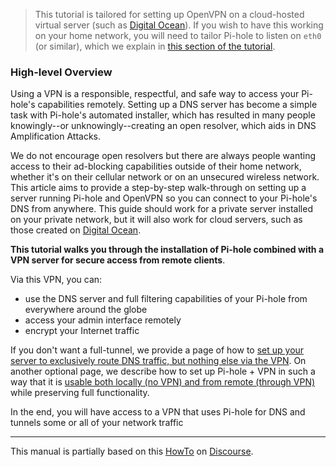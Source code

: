 >This tutorial is tailored for setting up OpenVPN on a cloud-hosted virtual server (such as [Digital Ocean](https://www.digitalocean.com/?refcode=344d234950e1)). If you wish to have this working on your home network, you will need to tailor Pi-hole to listen on `eth0` (or similar), which we explain in [this section of the tutorial](dual-operation.md).

### High-level Overview

Using a VPN is a responsible, respectful, and safe way to access your Pi-hole's capabilities remotely. Setting up a DNS server has become a simple task with Pi-hole's automated installer, which has resulted in many people knowingly--or unknowingly--creating an open resolver, which aids in DNS Amplification Attacks.

We do not encourage open resolvers but there are always people wanting access to their ad-blocking capabilities outside of their home network, whether it's on their cellular network or on an unsecured wireless network. This article aims to provide a step-by-step walk-through on setting up a server running Pi-hole and OpenVPN so you can connect to your Pi-hole's DNS from anywhere. This guide should work for a private server installed on your private network, but it will also work for cloud servers, such as those created on [Digital Ocean](https://www.digitalocean.com/?refcode=344d234950e1).

**This tutorial walks you through the installation of Pi-hole combined with a VPN server for secure access from remote clients**.

Via this VPN, you can:

- use the DNS server and full filtering capabilities of your Pi-hole from everywhere around the globe
- access your admin interface remotely
- encrypt your Internet traffic

If you don't want a full-tunnel, we provide a page of how to [set up your server to exclusively route DNS traffic, but nothing else via the VPN](only-dns-via-vpn.md). On another optional page, we describe how to set up Pi-hole + VPN in such a way that it is [usable both locally (no VPN) and from remote (through VPN)](dual-operation.md) while preserving full functionality.

In the end, you will have access to a VPN that uses Pi-hole for DNS and tunnels some or all of your network traffic

---

This manual is partially based on this [HowTo](https://discourse.pi-hole.net/t/pi-hole-with-openvpn-vps-debian/861) on [Discourse](https://discourse.pi-hole.net).
